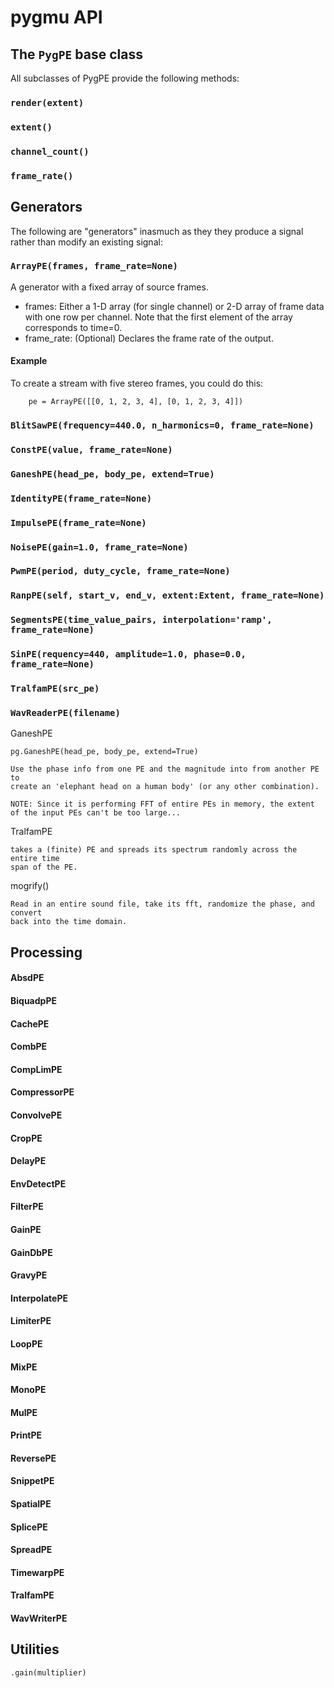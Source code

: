 # pygmu API 

## The `PygPE` base class

All subclasses of PygPE provide the following methods:

### `render(extent)`

### `extent()`

### `channel_count()`

### `frame_rate()`

## Generators

The following are "generators" inasmuch as they they produce a signal rather 
than modify an existing signal:

### `ArrayPE(frames, frame_rate=None)`

A generator with a fixed array of source frames.  

* frames: Either a 1-D array (for single channel) or 2-D array of frame data
with one row per channel.  Note that the first element of the array corresponds 
to time=0.
* frame_rate: (Optional) Declares the frame rate of the output.

#### Example

To create a stream with five stereo frames, you could do this:

```
    pe = ArrayPE([[0, 1, 2, 3, 4], [0, 1, 2, 3, 4]])
```

### `BlitSawPE(frequency=440.0, n_harmonics=0, frame_rate=None)`

### `ConstPE(value, frame_rate=None)`

### `GaneshPE(head_pe, body_pe, extend=True)`

### `IdentityPE(frame_rate=None)`

### `ImpulsePE(frame_rate=None)`

### `NoisePE(gain=1.0, frame_rate=None)`

### `PwmPE(period, duty_cycle, frame_rate=None)`

### `RanpPE(self, start_v, end_v, extent:Extent, frame_rate=None)`

### `SegmentsPE(time_value_pairs, interpolation='ramp', frame_rate=None)`

### `SinPE(requency=440, amplitude=1.0, phase=0.0, frame_rate=None)`

### `TralfamPE(src_pe)`

### `WavReaderPE(filename)`

GaneshPE

    pg.GaneshPE(head_pe, body_pe, extend=True)

    Use the phase info from one PE and the magnitude into from another PE to 
	create an 'elephant head on a human body' (or any other combination).  

	NOTE: Since it is performing FFT of entire PEs in memory, the extent
	of the input PEs can't be too large...

TralfamPE

    takes a (finite) PE and spreads its spectrum randomly across the entire time
    span of the PE.

mogrify()

    Read in an entire sound file, take its fft, randomize the phase, and convert
    back into the time domain.


## Processing

#### AbsdPE
#### BiquadpPE
#### CachePE
#### CombPE
#### CompLimPE
#### CompressorPE
#### ConvolvePE
#### CropPE
#### DelayPE
#### EnvDetectPE
#### FilterPE
#### GainPE
#### GainDbPE
#### GravyPE
#### InterpolatePE
#### LimiterPE
#### LoopPE
#### MixPE
#### MonoPE
#### MulPE
#### PrintPE
#### ReversePE
#### SnippetPE
#### SpatialPE
#### SplicePE
#### SpreadPE
#### TimewarpPE
#### TralfamPE
#### WavWriterPE

## Utilities

    .gain(multiplier)

    